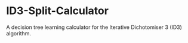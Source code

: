 # ID3-Split-Calculator
A decision tree learning calculator for the Iterative Dichotomiser 3 (ID3) algorithm.
